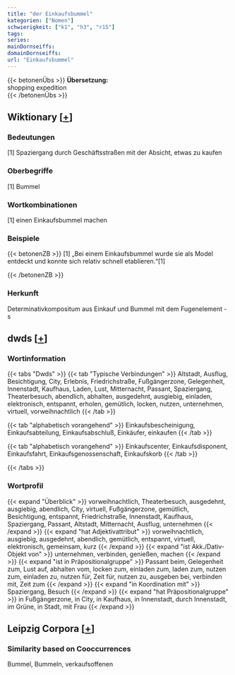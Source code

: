 ```yaml
---
title: "der Einkaufsbummel"
kategorien: ["Nomen"]
schwierigkeit: ["k1", "h3", "r15"]
tags:
series:
mainDornseiffs:
domainDornseiffs:
url: "Einkaufsbummel"
---
```


{{< betonenÜbs >}}
**Übersetzung:**  
shopping expedition  
{{< /betonenÜbs >}}

## Wiktionary [[+](https://de.wiktionary.org/wiki/Einkaufsbummel)]

### Bedeutungen
[1] Spaziergang durch Geschäftsstraßen mit der Absicht, etwas zu kaufen  

### Oberbegriffe
[1] Bummel  

### Wortkombinationen
[1] einen Einkaufsbummel machen  

### Beispiele
{{< betonenZB >}}
[1] „Bei einem Einkaufsbummel wurde sie als Model entdeckt und konnte sich relativ schnell etablieren.“[1]  

{{< /betonenZB >}}
### Herkunft
Determinativkompositum aus Einkauf und Bummel mit dem Fugenelement -s  



## dwds [[+](https://www.dwds.de/wb/Einkaufsbummel)]

### Wortinformation
{{< tabs "Dwds" >}}
{{< tab "Typische Verbindungen" >}}
Altstadt, Ausflug, Besichtigung, City, Erlebnis, Friedrichstraße, Fußgängerzone, Gelegenheit, Innenstadt, Kaufhaus, Laden, Lust, Mitternacht, Passant, Spaziergang, Theaterbesuch, abendlich, abhalten, ausgedehnt, ausgiebig, einladen, elektronisch, entspannt, erholen, gemütlich, locken, nutzen, unternehmen, virtuell, vorweihnachtlich
{{< /tab >}}

{{< tab "alphabetisch vorangehend" >}}
Einkaufsbescheinigung, Einkaufsabteilung, Einkaufsabschluß, Einkäufer, einkaufen
{{< /tab >}}

{{< tab "alphabetisch vorangehend" >}}
Einkaufscenter, Einkaufsdisponent, Einkaufsfahrt, Einkaufsgenossenschaft, Einkaufskorb
{{< /tab >}}

{{< /tabs >}}

### Wortprofil
{{< expand "Überblick" >}} vorweihnachtlich, Theaterbesuch, ausgedehnt, ausgiebig, abendlich, City, virtuell, Fußgängerzone, gemütlich, Besichtigung, entspannt, Friedrichstraße, Innenstadt, Kaufhaus, Spaziergang, Passant, Altstadt, Mitternacht, Ausflug, unternehmen {{< /expand >}}
{{< expand "hat Adjektivattribut" >}} vorweihnachtlich, ausgiebig, ausgedehnt, abendlich, gemütlich, entspannt, virtuell, elektronisch, gemeinsam, kurz {{< /expand >}}
{{< expand "ist Akk./Dativ-Objekt von" >}} unternehmen, verbinden, genießen, machen {{< /expand >}}
{{< expand "ist in Präpositionalgruppe" >}} Passant beim, Gelegenheit zum, Lust auf, abhalten vom, locken zum, einladen zum, laden zum, nutzen zum, einladen zu, nutzen für, Zeit für, nutzen zu, ausgeben bei, verbinden mit, Zeit zum {{< /expand >}}
{{< expand "in Koordination mit" >}} Spaziergang, Besuch {{< /expand >}}
{{< expand "hat Präpositionalgruppe" >}} in Fußgängerzone, in City, in Kaufhaus, in Innenstadt, durch Innenstadt, im Grüne, in Stadt, mit Frau {{< /expand >}}

## Leipzig Corpora [[+](https://corpora.uni-leipzig.de/en/res?word=Einkaufsbummel&corpusId=deu_newscrawl-public_2018)]


### Similarity based on Cooccurrences
Bummel, Bummeln, verkaufsoffenen


